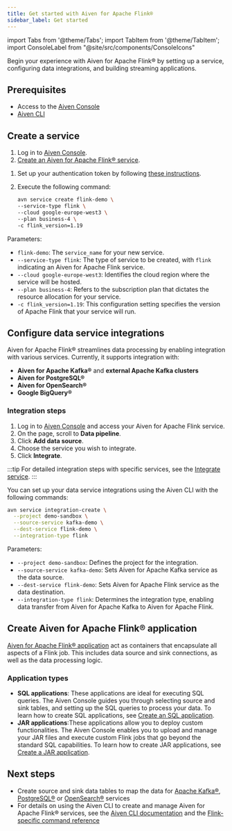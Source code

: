 ```yaml
---
title: Get started with Aiven for Apache Flink®
sidebar_label: Get started
---
```

import Tabs from '@theme/Tabs';
import TabItem from '@theme/TabItem';
import ConsoleLabel from "@site/src/components/ConsoleIcons"

Begin your experience with Aiven for Apache Flink® by setting up a service, configuring data integrations, and building streaming applications.

## Prerequisites

- Access to the [Aiven Console](https://console.aiven.io)
- [Aiven CLI](https://github.com/aiven/aiven-client)

## Create a service

<Tabs groupId="group1">
<TabItem value="1" label="Console" default>

1. Log in to [Aiven Console](https://console.aiven.io).
1. [Create an Aiven for Apache Flink® service](/docs/platform/howto/create_new_service).

</TabItem>
<TabItem value="2" label="CLI">

1. Set up your authentication token by following
   [these instructions](/docs/platform/howto/create_authentication_token).
1. Execute the following command:

   ```bash
   avn service create flink-demo \
   --service-type flink \
   --cloud google-europe-west3 \
   --plan business-4 \
   -c flink_version=1.19
   ```

Parameters:

- `flink-demo`: The `service_name` for your new service.
- `--service-type flink`: The type of service to be created, with `flink` indicating an Aiven for Apache Flink service.
- `--cloud google-europe-west3`: Identifies the cloud region where the service
  will be hosted.
- `--plan business-4`: Refers to the subscription plan that dictates the resource
  allocation for your service.
- `-c flink_version=1.19`: This configuration setting specifies the version of
  Apache Flink that your service will run.

</TabItem>
</Tabs>

## Configure data service integrations

<Tabs groupId="group1">
<TabItem value="1" label="Console" default>

Aiven for Apache Flink® streamlines data processing by enabling integration with
various services. Currently, it supports integration with:

- **Aiven for Apache Kafka®** and **external Apache Kafka clusters**
- **Aiven for PostgreSQL®**
- **Aiven for OpenSearch®**
- **Google BigQuery®**

### Integration steps

1. Log in to [Aiven Console](https://console.aiven.io) and access your
   Aiven for Apache Flink service.
1. On the <ConsoleLabel name="overview"/> page, scroll to **Data pipeline**.
1. Click **Add data source**.
1. Choose the service you wish to integrate.
1. Click **Integrate**.

:::tip
For detailed integration steps with specific services, see the [Integrate service](/docs/products/flink/howto/list-integrations).
:::

</TabItem>
<TabItem value="2" label="CLI">
You can set up your data service integrations using the Aiven CLI
 with the following commands:

```bash
avn service integration-create \
  --project demo-sandbox \
  --source-service kafka-demo \
  --dest-service flink-demo \
  --integration-type flink
```

Parameters:

- `--project demo-sandbox`: Defines the project for the integration.
- `--source-service kafka-demo`: Sets Aiven for Apache Kafka service
  as the data source.
- `--dest-service flink-demo`: Sets Aiven for Apache Flink service as
  the data destination.
- `--integration-type flink`: Determines the integration type, enabling data transfer
  from Aiven for Apache Kafka to Aiven for Apache Flink.

</TabItem>
</Tabs>

## Create Aiven for Apache Flink® application

[Aiven for Apache Flink® application](concepts/flink-applications) act as containers
that encapsulate all aspects of a Flink job. This includes data source and sink
connections, as well as the data processing logic.

### Application types

- **SQL applications**: These applications are ideal for executing SQL queries. The
  Aiven Console guides you through selecting source and sink tables, and setting up the
  SQL queries to process your data. To learn how to create SQL applications, see
  [Create an SQL application](/docs/products/flink/howto/create-sql-application).
- **JAR applications**:These applications allow you to deploy custom functionalities. The
  Aiven Console enables you to upload and manage your JAR files and execute custom Flink
  jobs that go beyond the standard SQL capabilities. To learn how to create
  JAR applications, see [Create a JAR application](/docs/products/flink/howto/create-jar-application).


## Next steps

-   Create source and sink data tables to map the data for
    [Apache Kafka®](howto/connect-kafka),
    [PostgreSQL®](howto/connect-pg) or
    [OpenSearch®](howto/connect-opensearch) services
-   For details on using the Aiven CLI to create and manage Aiven for
    Apache Flink® services, see the
    [Aiven CLI documentation](/docs/tools/cli) and the
    [Flink-specific command reference](/docs/tools/cli/service/flink)
